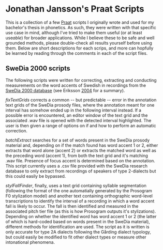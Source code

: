 # Jonathan Jansson's Praat Scripts

This is a collection of a few [Praat](http://praat.org) scripts I originally wrote and used for my bachelor's thesis in phonetics. As such, they were written with that specific use case in mind, although I've tried to make them useful (or at least use*able*) for broader applications. While I believe these to be safe and well grounded methods, please double-check all results yourself before using them. Below are short descriptions for each scrips, and more can hopfully be learned by reading through the comments in each of the script files.

## SweDia 2000 scripts

The following scripts were written for correcting, extracting and conducting measurements on the word accents of Swedish in recordings from the [SweDia 2000 database](https://swedia.ling.gu.se/) (see Eriksson [2004](https://gupea.ub.gu.se/bitstream/handle/2077/23896/gupea_2077_23896_1.pdf?sequence=1) for a summary). 

*fixTextGrids* corrects a common -- but predictable -- error in the annotation text grids of the SweDia prosody files, where the annotation meant for one interval has somehow ended up in the following interval instead. If a possible error is encountered, an editor window of the text grid and the associated .wav file is opened with the detected interval highlighted. The user is then given a range of options on if and how to perform an automatic correction.

*batchExtract* searches for a set of words present in the SweDia prosody material and, depending on if the match found has word accent 1 or 2, either extracts that word alone (accent 2) or extracts the matched word as well as the preceding word (accent 1), from both the text grid and it's matching .wav file. Presence of focus accent is determined based on the annotation. This script currently uses a .csv file provided with the SweDia research database to only extract from recordings of speakers of type 2-dialects but this could easily be bypassed.

*stylFallFinder*, finally, uses a text grid containing syllable segmentation (following the format of the one automatially generated by the Prosogram F0 stylization model) and another text containing orthographic word-level transcriptions to identify the interval of a recording in which a word accent fall is likely to occur. The fall is then identified and measured in the associated pitch tier file (as this is how Prosogram outputs it's stylizations). Depending on whether the identified word has word accent 1 or 2 (the latter of which is hard-coded based on words present in the SweDia material), different methods for identification are used. The script as it is written is only accurate for type 2A dialects following the Gårding dialect typology, but could easily be modified to fit other dialect types or measure other intonational phenomena.
